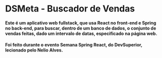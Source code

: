 # DSMeta - Buscador de Vendas

#### Este é um aplicativo web fullstack, que usa React no front-end e Spring no back-end, para buscar, dentro de um banco de dados, o conjunto de vendas feitas, dado um intervalo de datas, especificado na página web.

#### Foi feito durante o evento Semana Spring React, do DevSuperior, lecionado pelo Nelio Alves.
